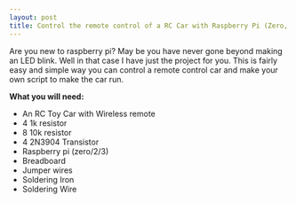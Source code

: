 ```yaml
---
layout: post
title: Control the remote control of a RC Car with Raspberry Pi (Zero, 2 or 3)
---
```


Are you new to raspberry pi? May be you have never gone beyond making an LED blink. Well in that case I have just the project for you. This is fairly easy and simple way you can control a remote control car and make your own script to make the car run. 

**What you will need:**
- An RC Toy Car with Wireless remote
- 4 1k resistor
- 8 10k resistor
- 4 2N3904 Transistor
- Raspberry pi (zero/2/3)
- Breadboard
- Jumper wires
- Soldering Iron
- Soldering Wire






<!-- ![_config.yml]({{ site.baseurl }}/images/config.png) -->

<!-- The easiest way to make your first post is to edit this one. Go into /_posts/ and update the Hello World markdown file. For more instructions head over to the [Jekyll Now repository](https://github.com/barryclark/jekyll-now) on GitHub. -->